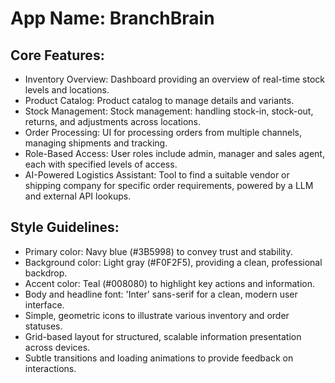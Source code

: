 # **App Name**: BranchBrain

## Core Features:

- Inventory Overview: Dashboard providing an overview of real-time stock levels and locations.
- Product Catalog: Product catalog to manage details and variants.
- Stock Management: Stock management: handling stock-in, stock-out, returns, and adjustments across locations.
- Order Processing: UI for processing orders from multiple channels, managing shipments and tracking.
- Role-Based Access: User roles include admin, manager and sales agent, each with specified levels of access.
- AI-Powered Logistics Assistant: Tool to find a suitable vendor or shipping company for specific order requirements, powered by a LLM and external API lookups.

## Style Guidelines:

- Primary color: Navy blue (#3B5998) to convey trust and stability.
- Background color: Light gray (#F0F2F5), providing a clean, professional backdrop.
- Accent color: Teal (#008080) to highlight key actions and information.
- Body and headline font: 'Inter' sans-serif for a clean, modern user interface.
- Simple, geometric icons to illustrate various inventory and order statuses.
- Grid-based layout for structured, scalable information presentation across devices.
- Subtle transitions and loading animations to provide feedback on interactions.